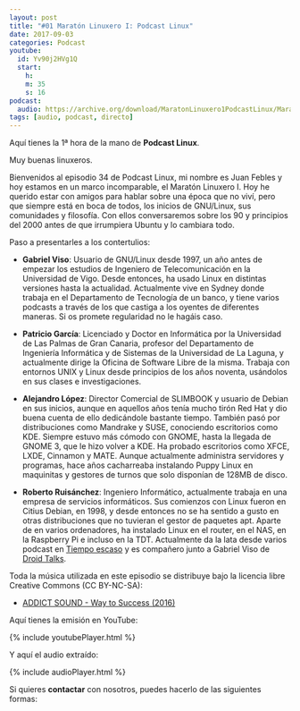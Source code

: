 ```yaml
---
layout: post
title: "#01 Maratón Linuxero I: Podcast Linux"
date: 2017-09-03
categories: Podcast
youtube:
  id: Yv90j2HVg1Q
  start:
    h: 
    m: 35
    s: 16
podcast:
  audio: https://archive.org/download/MaratonLinuxero1PodcastLinux/Marat%C3%B3n%20Linuxero%201%20PodcastLinux
tags: [audio, podcast, directo]
---
```

Aquí tienes la 1ª hora de la mano de **Podcast Linux**.

Muy buenas linuxeros.

Bienvenidos al episodio 34 de Podcast Linux, mi nombre es Juan Febles y hoy estamos en un marco incomparable, el Maratón Linuxero I. Hoy he querido estar con amigos para hablar sobre una época que no viví, pero que siempre está en boca de todos, los inicios de GNU/Linux, sus comunidades y filosofía. Con ellos conversaremos sobre los 90 y principios del 2000 antes de que irrumpiera Ubuntu y lo cambiara todo.

Paso a presentarles a los contertulios:

* **Gabriel Viso**: Usuario de GNU/Linux desde 1997, un año antes de empezar los estudios de Ingeniero de Telecomunicación en la Universidad de Vigo. Desde entonces, ha usado Linux en distintas versiones hasta la actualidad. Actualmente vive en Sydney donde trabaja en el Departamento de Tecnología de un banco, y tiene varios podcasts a través de los que castiga a los oyentes de diferentes maneras. Si os promete regularidad no le hagáis caso.

* **Patricio García**: Licenciado y Doctor en Informática por la Universidad de Las Palmas de Gran Canaria, profesor del Departamento de Ingeniería Informática y de Sistemas de la Universidad de La Laguna, y actualmente dirige la Oficina de Software Libre de la misma. Trabaja con entornos UNIX y Linux desde principios de los años noventa, usándolos en sus clases e investigaciones.

* **Alejandro López**: Director Comercial de SLIMBOOK y usuario de Debian en sus inicios, aunque en aquellos años tenía mucho tirón Red Hat y dio buena cuenta de ello dedicándole bastante tiempo. También pasó por distribuciones como Mandrake y SUSE, conociendo escritorios como KDE. Siempre estuvo más cómodo con GNOME, hasta la llegada de GNOME 3, que le hizo volver a KDE. Ha probado escritorios como XFCE, LXDE, Cinnamon y MATE. Aunque actualmente administra servidores y programas, hace años cacharreaba instalando Puppy Linux en maquinitas y gestores de turnos que solo disponían de 128MB de disco.

* **Roberto Ruisánchez**: Ingeniero Informático, actualmente trabaja en una empresa de servicios informáticos. Sus comienzos con Linux fueron en Citius Debian, en 1998, y desde entonces no se ha sentido a gusto en otras distribuciones que no tuvieran el gestor de paquetes apt. Aparte de en varios ordenadores, ha instalado Linux en el router, en el NAS, en la Raspberry Pi e incluso en la TDT. Actualmente da la lata desde varios podcast en [Tiempo escaso](https://tiempoescaso.es) y es compañero junto a Gabriel Viso de [Droid Talks](https://avpodcast.net/droidtalks/).

Toda la música utilizada en este episodio se distribuye bajo la licencia libre Creative Commons (CC BY-NC-SA):
* [ADDICT SOUND - Way to Success (2016)](https://www.jamendo.com/track/1334807/way-to-success)

Aquí tienes la emisión en YouTube:

{% include youtubePlayer.html %}

Y aquí el audio extraído:

{% include audioPlayer.html %}

Si quieres **contactar** con nosotros, puedes hacerlo de las siguientes formas:
